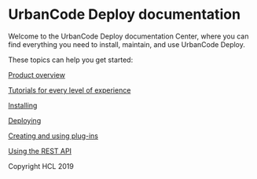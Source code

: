 # UrbanCode Deploy documentation

Welcome to the UrbanCode Deploy documentation Center, where you can find everything you need to install, maintain, and use UrbanCode Deploy.


These topics can help you get started:

[Product overview](/com.udeploy.doc/topics/intro_ch.md)

[Tutorials for every level of experience](/com.udeploy.doc/topics/c_node_tutorials.md)

[Installing](/com.udeploy.install.doc/topics/install_ch.md)

[Deploying](/com.udeploy.doc/topics/deployment_ov.md)

[Creating and using plug-ins](/com.ibm.udeploy.reference.doc/topics/plugin_ch.md)

[Using the REST API](/com.ibm.deploy.reference.doc/topics/rest_api_ref_overview.md)


Copyright HCL 2019

